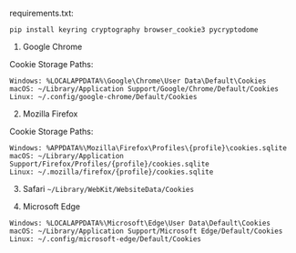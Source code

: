



requirements.txt:
```
pip install keyring cryptography browser_cookie3 pycryptodome 
```




1. Google Chrome

Cookie Storage Paths:

    Windows: %LOCALAPPDATA%\Google\Chrome\User Data\Default\Cookies
    macOS: ~/Library/Application Support/Google/Chrome/Default/Cookies
    Linux: ~/.config/google-chrome/Default/Cookies

2. Mozilla Firefox

Cookie Storage Paths:

    Windows: %APPDATA%\Mozilla\Firefox\Profiles\{profile}\cookies.sqlite
    macOS: ~/Library/Application Support/Firefox/Profiles/{profile}/cookies.sqlite
    Linux: ~/.mozilla/firefox/{profile}/cookies.sqlite

3. Safari
   `~/Library/WebKit/WebsiteData/Cookies`

4. Microsoft Edge
```
Windows: %LOCALAPPDATA%\Microsoft\Edge\User Data\Default\Cookies
macOS: ~/Library/Application Support/Microsoft Edge/Default/Cookies
Linux: ~/.config/microsoft-edge/Default/Cookies
```